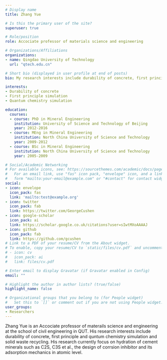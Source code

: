 ```yaml
---
# Display name
title: Zhang Yue

# Is this the primary user of the site?
superuser: true

# Role/position
role: Accociate professor of materials science and engineering

# Organizations/Affiliations
organizations:
- name: Qingdao University of Technology
  url: "qtech.edu.cn"

# Short bio (displayed in user profile at end of posts)
bio: My research interests include durability of concrete, first principle and quantum chemistry simulation in atomic scale.

interests:
- Durability of concrete
- First principle simulation
- Quantum chemistry simulation

education:
  courses:
  - course: PhD in Mineral Engineering
    institution: University of Science and Technology of Beijing
    year: 2012-2016
  - course: MEng in Mineral Engineering
    institution: North China University of Science and Technology
    year: 2009-2012
  - course: BSc in Mineral Engineering
    institution: North China University of Science and Technology
    year: 2005-2009

# Social/Academic Networking
# For available icons, see: https://sourcethemes.com/academic/docs/page-builder/#icons
#   For an email link, use "fas" icon pack, "envelope" icon, and a link in the
#   form "mailto:your-email@example.com" or "#contact" for contact widget.
social:
- icon: envelope
  icon_pack: fas
  link: 'mailto:test@example.org'
- icon: twitter
  icon_pack: fab
  link: https://twitter.com/GeorgeCushen
- icon: google-scholar
  icon_pack: ai
  link: https://scholar.google.co.uk/citations?user=sIwtMXoAAAAJ
- icon: github
  icon_pack: fab
  link: https://github.com/gcushen
# Link to a PDF of your resume/CV from the About widget.
# To enable, copy your resume/CV to `static/files/cv.pdf` and uncomment the lines below.
# - icon: cv
#   icon_pack: ai
#   link: files/cv.pdf

# Enter email to display Gravatar (if Gravatar enabled in Config)
email: ""

# Highlight the author in author lists? (true/false)
highlight_name: false

# Organizational groups that you belong to (for People widget)
#   Set this to `[]` or comment out if you are not using People widget.
user_groups:
- Researchers
---
```

Zhang Yue is an Accociate professor of materails science and engineering at the school of civil engineering in QUT. His research interests include durability of concrete, first principle and quntum chemistry simulation and solid waste recycling. His research currently focus on hydration of cement minerals such as C2S, C3S et al., the design of corrsion inhibitor and its adsorption mechanics in atomic level.

